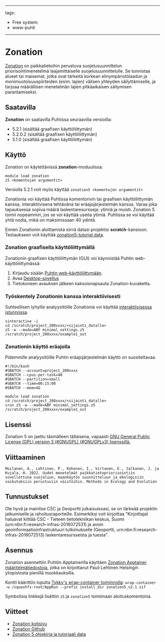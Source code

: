 
---
tags:
  - Free
system:
  - www-puhti
---

# Zonation

[Zonation](https://zonationteam.github.io/Zonation5/) on paikkatietoihin perustuva suojelusuunnittelun priorisointimenetelmä laajamittaiselle suojelusuunnittelulle. Se tunnistaa alueet tai maisemat, jotka ovat tärkeitä korkean elinympäristölaadun ja monimuotoisuuspiirteiden (esim. lajien) välisen yhteyden säilyttämiselle, ja tarjoaa määrällisen menetelmän lajien pitkäaikaisen säilymisen parantamiseksi.

## Saatavilla

__Zonation__ on saatavilla Puhtissa seuraavilla versioilla:

* 5.2.1 (sisältää graafisen käyttöliittymän)
* 5.2.0.2 (sisältää graafisen käyttöliittymän)
* 5.1.0 (sisältää graafisen käyttöliittymän)

## Käyttö

Zonation on käytettävissä __zonation__-moduulissa:

```
module load zonation
z5 <komentojen argumentit>
```

Versiolla 5.2.1 voit myös käyttää `zonation5 <komentojen argumentit>`

Zonationia voi käyttää Puhtissa komentorivin tai graafisen käyttöliittymän kanssa, interaktiivisena tehtävänä tai eräajojärjestelmän kanssa. Varaa joka tapauksessa sopiva määrä laskentaresursseja: ytimiä ja muisti. Zonation 5 toimii nopeammin, jos se voi käyttää useita ytimiä. Puhtissa se voi käyttää yhtä nodia, mikä on maksimissaan 40 ydintä.

Ennen Zonationin aloittamista siirrä datasi projektisi __scratch__-kansioon. Testaukseen voit käyttää [zonation5-tutorial data](https://github.com/zonationteam/Zonation5/releases/download/v1.0/manual_and_example_setups.zip).

### Zonation graafisella käyttöliittymällä

Zonationin graafisen käyttöliittymän (GUI) voi käynnistää Puhtin web-käyttöliittymässä:

1. Kirjaudu sisään [Puhtin web-käyttöliittymään](https://puhti.csc.fi).
2. Avaa [Desktop-sovellus](../computing/webinterface/desktop.md)
3. Tietokoneen avauksen jälkeen kaksoisnapsauta Zonation-kuvaketta.

### Työskentely Zonationin kanssa interaktiivisesti

Suhteellisen lyhyille analyysitöille Zonationia voi käyttää [interaktiivisessa istunnossa](../computing/running/interactive-usage.md).

```
sinteractive -i
cd /scratch/project_200xxxx/<sijainti_datalle>
z5 -w --mode=ABF minimal_settings.z5 /scratch/project_200xxxx/example1_out
```

### Zonationin käyttö eräajolla

Pidemmille analyysitöille Puhtin eräajojärjestelmän käyttö on suositeltavaa.

```
#!/bin/bash
#SBATCH --account=project_200xxxx
#SBATCH --cpus-per-task=40
#SBATCH --partition=small
#SBATCH --time=00:15:00
#SBATCH --mem=4G

module load zonation
cd /scratch/project_200xxxx/<sijainti_datalle>
srun z5 -w --mode=ABF minimal_settings.z5 /scratch/project_200xxxx/example1_out
```

## Lisenssi

Zonation 5 on jaettu täsmälleen tällaisena, vapaasti [GNU General Public License (GPL) version 3 (#GNUGPL) (#GNUGPLv3) lisenssillä.](https://www.gnu.org/licenses/gpl-3.0.html)

## Viittaaminen

`Moilanen, A., Lehtinen, P., Kohonen, I., Virtanen, E., Jalkanen, J. ja Kujala, H. 2022. Uudet menetelmät paikkatietopriorisointiin sovellettuna suojeluun, maankäytön suunnitteluun ja ekologisiin vaikutuksiin perustuviin väistöihin. Methods in Ecology and Evolution`

## Tunnustukset

Ole hyvä ja mainitse CSC ja Geoportti julkaisuissasi, se on tärkeää projektin jatkumiselle ja rahoitusraporteille. Esimerkiksi voit kirjoittaa "Kirjoittajat haluavat kiittää CSC - Tieteen tietotekniikan keskus, Suomi (urn:nbn:fi:research-infras-2016072531) ja avoin geoinformaatioinfrastruktuuri tutkimukselle (Geoportti, urn:nbn:fi:research-infras-2016072513) laskentaresursseista ja tuesta".

## Asennus

Zonation asennettiin Puhtiin Apptainerilla käyttäen [Zonation Apptainer määritelmätiedostoja](https://github.com/CSCfi/singularity-recipes/tree/main/zonation), jotka on kirjoittanut Pauli Lehtinen Helsingin yliopistosta pienillä muokkauksilla.

Kontti käärittiin lopulta [Tykky's wrap-container toiminnolla](../computing/containers/tykky.md#container-based-installations): 
`wrap-container -w /squashfs-root/AppRun --prefix install_dir zonation5_v2.1.sif`

Symbolisia linkkejä lisättiin `z5` ja `zonation5` toimimaan aloituskomentoina.

## Viitteet

* [Zonation kotisivu](https://zonationteam.github.io/Zonation5/)
* [Zonation Github](https://github.com/zonationteam/Zonation5)
* [Zonation 5 ohjekirja ja tutoriaali data](https://github.com/zonationteam/Zonation5/releases/download/v1.0/manual_and_example_setups.zip)

